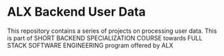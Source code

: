 # ALX Backend User Data

This repository contains a series of projects on processing user data. This is part of SHORT BACKEND SPECIALIZATION COURSE towards FULL STACK SOFTWARE ENGINEERING program offered by ALX
